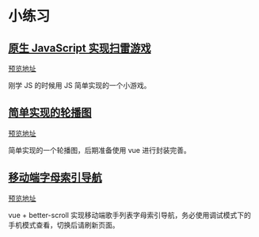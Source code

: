# 小练习

## [原生 JavaScript 实现扫雷游戏](https://github.com/caijinyc/game-mineSweepinng)
[预览地址](https://caijin.tech/demo/mineSweeping/index.html)

刚学 JS 的时候用 JS 简单实现的一个小游戏。

## [简单实现的轮播图](https://github.com/caijinyc/ex-demo/tree/master/slider)
[预览地址](https://caijin.tech/exercise-demo/slider/)

简单实现的一个轮播图，后期准备使用 vue 进行封装完善。

## [移动端字母索引导航](https://github.com/caijinyc/ex-demo/tree/master/list-view)
[预览地址](https://caijin.tech/demo/list-view/index.html#/)

vue + better-scroll 实现移动端歌手列表字母索引导航，务必使用调试模式下的手机模式查看，切换后请刷新页面。
